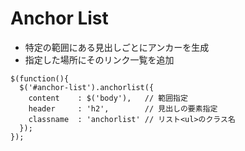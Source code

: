 # Anchor List

- 特定の範囲にある見出しごとにアンカーを生成
- 指定した場所にそのリンク一覧を追加

```
$(function(){
  $('#anchor-list').anchorlist({
    content    : $('body'),   // 範囲指定
    header     : 'h2',        // 見出しの要素指定
    classname  : 'anchorlist' // リスト<ul>のクラス名
  });
});
```
